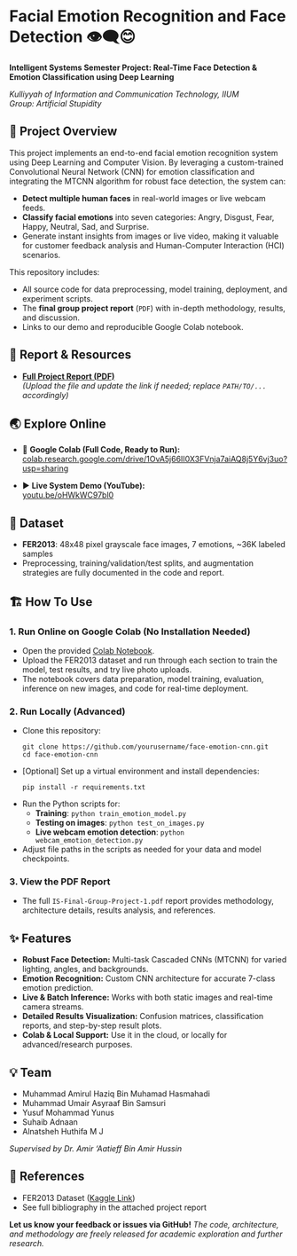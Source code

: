 # Facial Emotion Recognition and Face Detection 👁️🗨️😊

**Intelligent Systems Semester Project: Real-Time Face Detection & Emotion Classification using Deep Learning**

_Kulliyyah of Information and Communication Technology, IIUM_  
_Group: Artificial Stupidity_

## 🚀 Project Overview

This project implements an end-to-end facial emotion recognition system using Deep Learning and Computer Vision. By leveraging a custom-trained Convolutional Neural Network (CNN) for emotion classification and integrating the MTCNN algorithm for robust face detection, the system can:
- **Detect multiple human faces** in real-world images or live webcam feeds.
- **Classify facial emotions** into seven categories: Angry, Disgust, Fear, Happy, Neutral, Sad, and Surprise.
- Generate instant insights from images or live video, making it valuable for customer feedback analysis and Human-Computer Interaction (HCI) scenarios.

This repository includes:
- All source code for data preprocessing, model training, deployment, and experiment scripts.
- The **final group project report** (`PDF`) with in-depth methodology, results, and discussion.
- Links to our demo and reproducible Google Colab notebook.

## 📄 Report & Resources

- **[Full Project Report (PDF)](PATH/TO/IS-Final-Group-Project-1.pdf)**  
  *(Upload the file and update the link if needed; replace `PATH/TO/...` accordingly)*

## 🌏 Explore Online

- 📒 **Google Colab (Full Code, Ready to Run):**  
  [colab.research.google.com/drive/1OvA5j66II0X3FVnja7aiAQ8j5Y6vj3uo?usp=sharing](https://colab.research.google.com/drive/1OvA5j66II0X3FVnja7aiAQ8j5Y6vj3uo?usp=sharing)

- ▶️ **Live System Demo (YouTube):**  
  [youtu.be/oHWkWC97bl0](https://youtu.be/oHWkWC97bl0)

## 🧠 Dataset

- **FER2013**: 48x48 pixel grayscale face images, 7 emotions, ~36K labeled samples  
- Preprocessing, training/validation/test splits, and augmentation strategies are fully documented in the code and report.

## 🏗️ How To Use

### 1. **Run Online on Google Colab (No Installation Needed)**
- Open the provided [Colab Notebook](https://colab.research.google.com/drive/1OvA5j66II0X3FVnja7aiAQ8j5Y6vj3uo?usp=sharing).
- Upload the FER2013 dataset and run through each section to train the model, test results, and try live photo uploads.
- The notebook covers data preparation, model training, evaluation, inference on new images, and code for real-time deployment.

### 2. **Run Locally (Advanced)**
- Clone this repository:
  ```
  git clone https://github.com/yourusername/face-emotion-cnn.git
  cd face-emotion-cnn
  ```
- [Optional] Set up a virtual environment and install dependencies:
  ```
  pip install -r requirements.txt
  ```
- Run the Python scripts for:
    - **Training**: `python train_emotion_model.py`
    - **Testing on images**: `python test_on_images.py`
    - **Live webcam emotion detection**: `python webcam_emotion_detection.py`
- Adjust file paths in the scripts as needed for your data and model checkpoints.

### 3. **View the PDF Report**
- The full `IS-Final-Group-Project-1.pdf` report provides methodology, architecture details, results analysis, and references.

## ✨ Features

- **Robust Face Detection:** Multi-task Cascaded CNNs (MTCNN) for varied lighting, angles, and backgrounds.
- **Emotion Recognition:** Custom CNN architecture for accurate 7-class emotion prediction.
- **Live & Batch Inference:** Works with both static images and real-time camera streams.
- **Detailed Results Visualization:** Confusion matrices, classification reports, and step-by-step result plots.
- **Colab & Local Support:** Use it in the cloud, or locally for advanced/research purposes.

## 💡 Team

- Muhammad Amirul Haziq Bin Muhamad Hasmahadi
- Muhammad Umair Asyraaf Bin Samsuri
- Yusuf Mohammad Yunus
- Suhaib Adnaan
- Alnatsheh Huthifa M J

_Supervised by Dr. Amir ‘Aatieff Bin Amir Hussin_

## 🔖 References

- FER2013 Dataset ([Kaggle Link](https://www.kaggle.com/datasets/msambare/fer2013))
- See full bibliography in the attached project report

**Let us know your feedback or issues via GitHub!**
*The code, architecture, and methodology are freely released for academic exploration and further research.*
